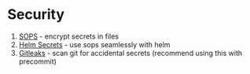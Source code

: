 # Security

1. [SOPS](https://github.com/mozilla/sops) - encrypt secrets in files
1. [Helm Secrets](https://github.com/jkroepke/helm-secrets) - use sops seamlessly with helm
1. [Gitleaks](https://github.com/zricethezav/gitleaks) - scan git for accidental secrets (recommend using this with precommit)